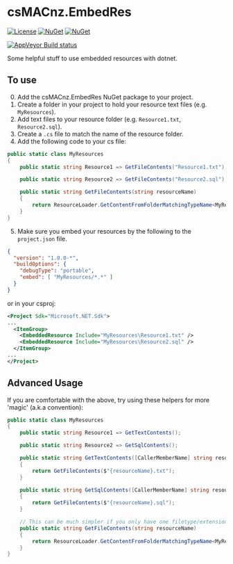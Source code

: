 csMACnz.EmbedRes
================

[![License](http://img.shields.io/:license-mit-blue.svg)](http://csmacnz.mit-license.org)
[![NuGet](https://img.shields.io/nuget/v/csMACnz.EmbedRes.svg)](https://www.nuget.org/packages/csMACnz.EmbedRes)
[![NuGet](https://img.shields.io/nuget/dt/csMACnz.EmbedRes.svg)](https://www.nuget.org/packages/csMACnz.EmbedRes)

[![AppVeyor Build status](https://img.shields.io/appveyor/ci/MarkClearwater/embedres.svg)](https://ci.appveyor.com/project/MarkClearwater/embedres)

Some helpful stuff to use embedded resources with dotnet.

To use
------

0. Add the csMACnz.EmbedRes NuGet package to your project.
1. Create a folder in your project to hold your resource text files (e.g. `MyResources`).
2. Add text files to your resource folder (e.g. `Resource1.txt`, `Resource2.sql`).
3. Create a `.cs` file to match the name of the resource folder.
4. Add the following code to your cs file:

``` csharp
public static class MyResources
{
    public static string Resource1 => GetFileContents("Resource1.txt");

    public static string Resource2 => GetFileContents("Resource2.sql");

    public static string GetFileContents(string resourceName)
    {
        return ResourceLoader.GetContentFromFolderMatchingTypeName<MyResources>(resourceName);
    }
}
```

5. Make sure you embed your resources by the following to the `project.json` file.

``` json
{
  "version": "1.0.0-*",
  "buildOptions": {
    "debugType": "portable",
    "embed": [ "MyResources/*.*" ]
  }
}
```

or in your csproj:

``` xml
<Project Sdk="Microsoft.NET.Sdk">
...
  <ItemGroup>
    <EmbeddedResource Include="MyResources\Resource1.txt" />
    <EmbeddedResource Include="MyResources\Resource2.sql" />
  </ItemGroup>
...
</Project>
```

Advanced Usage
--------------

If you are comfortable with the above, try using these helpers for more 'magic' (a.k.a convention):

``` csharp
public static class MyResources
{
    public static string Resource1 => GetTextContents();

    public static string Resource2 => GetSqlContents();

    public static string GetTextContents([CallerMemberName] string resourceName = null)
    {
        return GetFileContents($"{resourceName}.txt");
    }

    public static string GetSqlContents([CallerMemberName] string resourceName = null)
    {
        return GetFileContents($"{resourceName}.sql");
    }

    // This can be much simpler if you only have one filetype/extension
    public static string GetFileContents(string resourceName)
    {
        return ResourceLoader.GetContentFromFolderMatchingTypeName<MyResources>(resourceName);
    }
}
```
